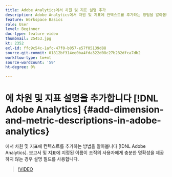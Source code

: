 ```yaml
---
title: Adobe Analytics에서 차원 및 지표 설명 추가
description: Adobe Analytics에서 차원 및 지표에 컨텍스트를 추가하는 방법을 알아봅니다.
feature: Workspace Basics
role: User
level: Beginner
doc-type: feature video
thumbnail: 25453.jpg
kt: 2352
exl-id: ffc9c54c-1afc-47f0-b057-e57f05139d88
source-git-commit: 01812bf314ee0ba4fda322d08c27b282dfca7db2
workflow-type: tm+mt
source-wordcount: '59'
ht-degree: 0%

---
```


# 에 차원 및 지표 설명을 추가합니다 [!DNL Adobe Analytics] {#add-dimension-and-metric-descriptions-in-adobe-analytics}

에서 차원 및 지표에 컨텍스트를 추가하는 방법을 알아봅니다 [!DNL Adobe Analytics]. 보고서 및 지표에 지정된 이름이 조직의 사용자에게 충분한 명확성을 제공하지 않는 경우 설명 필드를 사용합니다.

>[!VIDEO](https://video.tv.adobe.com/v/25453/?quality=12)
